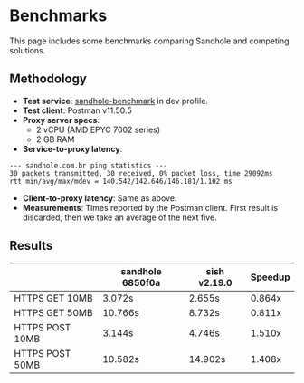 # Benchmarks

This page includes some benchmarks comparing Sandhole and competing solutions.

## Methodology

- **Test service**: [sandhole-benchmark](https://github.com/EpicEric/sandhole-benchmark) in dev profile.
- **Test client**: Postman v11.50.5
- **Proxy server specs**:
  - 2 vCPU (AMD EPYC 7002 series)
  - 2 GB RAM
- **Service-to-proxy latency**:

```
--- sandhole.com.br ping statistics ---
30 packets transmitted, 30 received, 0% packet loss, time 29092ms
rtt min/avg/max/mdev = 140.542/142.646/146.181/1.102 ms
```

- **Client-to-proxy latency**: Same as above.
- **Measurements**: Times reported by the Postman client. First result is discarded, then we take an average of the next five.

## Results

|                 | sandhole 6850f0a | sish v2.19.0 | Speedup |
| --------------- | ---------------- | ------------ | ------- |
| HTTPS GET 10MB  | 3.072s           | 2.655s       | 0.864x  |
| HTTPS GET 50MB  | 10.766s          | 8.732s       | 0.811x  |
| HTTPS POST 10MB | 3.144s           | 4.746s       | 1.510x  |
| HTTPS POST 50MB | 10.582s          | 14.902s      | 1.408x  |

